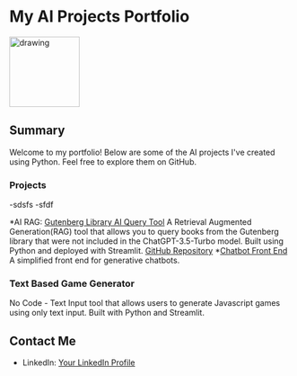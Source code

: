 # My AI Projects Portfolio
<img src="Ward_Portrait.jpg" alt="drawing" width="125"/>


## Summary
Welcome to my portfolio! Below are some of the AI projects I've created using Python. Feel free to explore them on GitHub.

### Projects

-sdsfs
-sfdf

*AI RAG: [Gutenberg Library AI Query Tool](https://gutenberg.streamlit.app/) A Retrieval Augmented Generation(RAG) tool that allows you to query books from the Gutenberg library that were not included in the ChatGPT-3.5-Turbo model. Built using Python and deployed with Streamlit. [GitHub Repository](https://gutenberg.streamlit.app/)
*[Chatbot Front End](https://appchatpy-lg3uuisgagqdcuik8wgkfg.streamlit.app/) A simplified front end for generative chatbots.

### Text Based Game Generator
No Code - Text Input tool that allows users to generate Javascript games using only text input.  Built with Python and Streamlit.


## Contact Me
- LinkedIn: [Your LinkedIn Profile](https://www.linkedin.com/in/wgreunke/)
